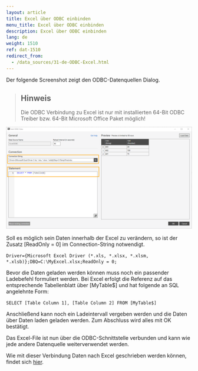 ```yaml
---
layout: article
title: Excel über ODBC einbinden
menu_title: Excel über ODBC einbinden
description: Excel über ODBC einbinden
lang: de
weight: 1510
ref: dat-1510
redirect_from:
  - /data_sources/31-de-ODBC-Excel.html
---
```


Der folgende Screenshot zeigt den ODBC-Datenquellen Dialog.

> ## Hinweis
> Die ODBC Verbindung zu Excel ist nur mit installierten 64-Bit ODBC Treiber bzw. 64-Bit Microsoft Office Paket möglich!

![ODBC Anmeldemaske](/assets/images/data-sources/odbc-excel/odbc_form.png)

Soll es möglich sein Daten innerhalb der Excel zu verändern, so ist der Zusatz [ReadOnly = 0] im Connection-String notwendigt.

```
Driver={Microsoft Excel Driver (*.xls, *.xlsx, *.xlsm, *.xlsb)};DBQ=C:\MyExcel.xlsx;ReadOnly = 0;
```


Bevor die Daten geladen werden können muss noch ein passender Ladebefehl formuliert werden. Bei Excel erfolgt die Referenz auf das entsprechende Tabellenblatt über [MyTable$] und hat folgende an SQL angelehnte Form:

```
SELECT [Table Column 1], [Table Column 2] FROM [MyTable$]
```

Anschließend kann noch ein Ladeintervall vergeben werden und die Daten über Daten laden geladen werden. Zum Abschluss wird alles mit OK bestätigt.

Das Excel-File ist nun über die ODBC-Schnittstelle verbunden und kann wie jede andere Datenquelle weiterverwendet werden.

Wie mit dieser Verbindung Daten nach Excel geschrieben werden können, findet sich [hier](https://templates.peakboard.com/Script-Example-Writing-To-Excel/index).
